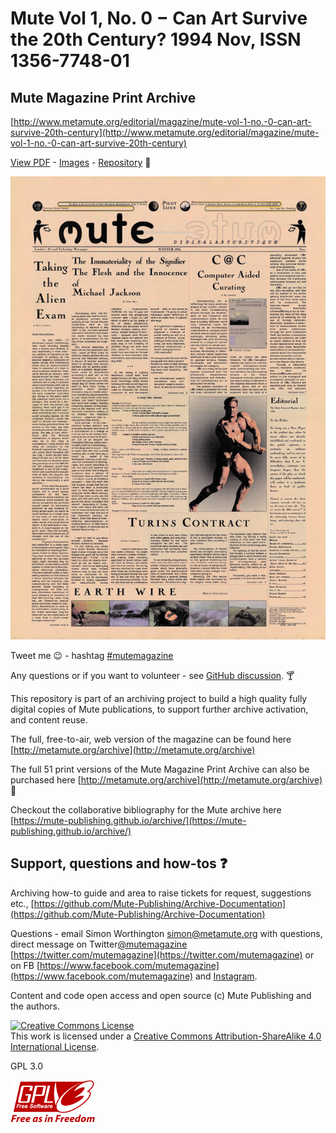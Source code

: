 # Mute Vol 1, No. 0 − Can Art Survive the 20th Century? 1994 Nov, ISSN 1356-7748-01

## Mute Magazine Print Archive

[http://www.metamute.org/editorial/magazine/mute-vol-1-no.-0-can-art-survive-20th-century](http://www.metamute.org/editorial/magazine/mute-vol-1-no.-0-can-art-survive-20th-century)

[View PDF](https://mute-publishing.github.io/Mute-Magazine-Pilot-00-1994/pdf/M000-Pilot-ISSN-1356-7748-01.pdf) - [Images](https://github.com/Mute-Publishing/Mute-Magazine-Pilot-00-1994/tree/main/images) - [Repository](https://github.com/Mute-Publishing/Mute-Magazine-Pilot-00-1994) :ant:

![Mute Vol 1, No. 0 cover](https://raw.githubusercontent.com/Mute-Publishing/Mute-Magazine-Pilot-00-1994/main/cover/M000.jpg "Mute Vol 1, No. 0 cover")

Tweet me :wink: - hashtag [\#mutemagazine](https://twitter.com/hashtag/mutemagazine?src=hashtag_click&f=live)

Any questions or if you want to volunteer - see [GitHub discussion](https://github.com/orgs/Mute-Publishing/discussions). :cocktail:

This repository is part of an archiving project to build a high quality fully digital copies of Mute publications, to support further archive activation, and content reuse.

The full, free-to-air, web version of the magazine can be found here [http://metamute.org/archive](http://metamute.org/archive)

The full 51 print versions of the Mute Magazine Print Archive can also be purchased here [http://metamute.org/archive](http://metamute.org/archive) :money_with_wings:

Checkout the collaborative bibliography for the Mute archive here [https://mute-publishing.github.io/archive/](https://mute-publishing.github.io/archive/)

## Support, questions and how-tos :question:

Archiving how-to guide and area to raise tickets for request, suggestions etc., [https://github.com/Mute-Publishing/Archive-Documentation](https://github.com/Mute-Publishing/Archive-Documentation)

Questions - email Simon Worthington simon@metamute.org with questions, direct message on Twitter[@mutemagazine](https://twitter.com/mutemagazine) [https://twitter.com/mutemagazine](https://twitter.com/mutemagazine) or on FB [https://www.facebook.com/mutemagazine](https://www.facebook.com/mutemagazine) and [Instagram](https://www.instagram.com/mute_publishing/).

Content and code open access and open source (c) Mute Publishing and the authors.

<a rel="license" href="http://creativecommons.org/licenses/by-sa/4.0/"><img alt="Creative Commons License" style="border-width:0" src="https://i.creativecommons.org/l/by-sa/4.0/88x31.png" /></a><br />This work is licensed under a <a rel="license" href="http://creativecommons.org/licenses/by-sa/4.0/">Creative Commons Attribution-ShareAlike 4.0 International License</a>.

GPL 3.0

![GPL 3.0](https://raw.githubusercontent.com/Mute-Publishing/Mute-Magazine-Pilot-00-1994/main/assets/gplv3-with-text-136x68.png "GPL 3.0")

